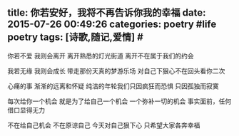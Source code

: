 title: 你若安好，我将不再告诉你我的幸福
date: 2015-07-26 00:49:26
categories: poetry #life poetry
tags: [诗歌,随记,爱情]  # <!--more-->
---

你若不爱
我则会离开
离开熟悉的灯光街道
离开不在属于我们的约会


我若无缘
我则会成长
带走那份天真的梦游乐场
对自己下狠心不在回头看你二次


心痛的事
渐渐的远离和怀疑
纯洁的年轮我们只因疯狂而恐惧
只因孤独而寂寞


每次给你一个机会
就是为了给自己一个机会
一个弥补一切的机会
事实面前，任何借口显得无力


不在给自己机会
不在原谅自己
今天对自己狠下心
只希望大家各奔幸福
